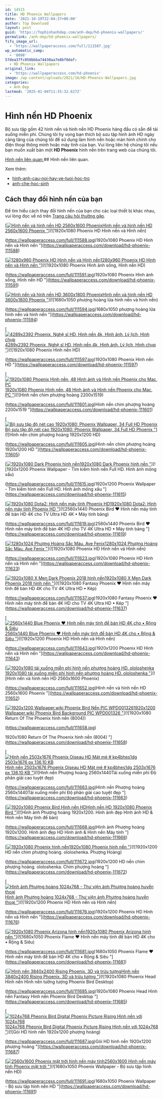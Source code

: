 ```yaml
---
id: 14515
title: HD Phoenix Wallpapers
date: '2021-10-19T22:04:37+00:00'
author: Top Download
layout: post
guid: 'https://Tophinhanhdep.com/anh-dep/hd-phoenix-wallpapers/'
permalink: /anh-dep/hd-phoenix-wallpapers/
fifu_image_url:
  - 'https://wallpaperaccess.com/full/111587.jpg'
wp_automatic_camp:
  - '8098'
57dea37fc050bbba74430aa7e8bf0daf:
  - HD Phoenix Wallpapers
original_link:
  - 'https://wallpaperaccess.com/hd-phoenix'
image: /wp-content/uploads/2021/10/HD-Phoenix-Wallpapers.jpg
categories:
  - Ảnh Đẹp
lastmod: '2025-01-04T11:35:32.627Z'
---
```

# Hình nền HD Phoenix

Bộ sưu tập gồm 42 hình nền và hình nền HD Phoenix hàng đầu có sẵn để tải xuống miễn phí. Chúng tôi hy vọng bạn thích bộ sưu tập hình ảnh HD ngày càng tăng của chúng tôi để sử dụng làm hình nền hoặc màn hình chính cho điện thoại thông minh hoặc máy tính của bạn. Vui lòng liên hệ chúng tôi nếu bạn muốn xuất bản một **HD Phoenix** hình nền trên trang web của chúng tôi.

[Hình nền liên quan ](#related) ## Hình nền liên quan.

   
 Xem thêm:

   
- [hinh-anh-cau-noi-hay-ve-tuoi-hoc-tro](https://tophinhanhdep.com/nhung-cau-noi-hay/hinh-anh-cau-noi-hay-ve-tuoi-hoc-tro/)
- [anh-che-hoc-sinh](https://tophinhanhdep.com/anh-che/anh-che-hoc-sinh/)

## Cách thay đổi hình nền của bạn

Để tìm hiểu cách thay đổi hình nền của bạn cho các loại thiết bị khác nhau, vui lòng đọc về nó trên [Trang câu hỏi thường gặp](https://tophinhanhdep.com/faq/).

  
[[![Hình nền và hình nền HD 2560x1600 Phoenix](https://wallpaperaccess.com/full/111587.jpg)Hình nền và hình nền HD 2560x1600 Phoenix "](https://wallpaperaccess.com/download/hd-phoenix-111587)](![1920x1080 Phoenix HD Hình nền và Hình nền)

(https://wallpaperaccess.com/full/111588.jpg)1920x1080 Phoenix HD Hình nền và Hình nền "](https://wallpaperaccess.com/download/hd-phoenix-111588)

[[![1280x960 Phoenix HD Hình nền và Hình nền](https://wallpaperaccess.com/full/111589.jpg)1280x960 Phoenix HD Hình nền và Hình nền "](https://wallpaperaccess.com/download/hd-phoenix-111589)](![1920x1080 Phoenix Hình ảnh sống, Hình nền HD)

(https://wallpaperaccess.com/full/111591.jpg)1920x1080 Phoenix Hình ảnh sống, Hình nền HD "](https://wallpaperaccess.com/download/hd-phoenix-111591)

[[![Hình nền và hình nền HD 3600x1800 Phoenix](https://wallpaperaccess.com/full/111593.jpg)Hình nền và hình nền HD 3600x1800 Phoenix "](https://wallpaperaccess.com/download/hd-phoenix-111593)](![1680x1050 phượng hoàng lửa hình nền và hình nền)

(https://wallpaperaccess.com/full/111594.jpg)1680x1050 phượng hoàng lửa hình nền và hình nền "](https://wallpaperaccess.com/download/hd-phoenix-111594)

[[![4289x2392 Phoenix, Nghệ sĩ HD, Hình nền 4k, Hình ảnh, Lý lịch, Hình chụp](https://wallpaperaccess.com/full/111595.jpg)4289x2392 Phoenix, Nghệ sĩ HD, Hình nền 4k, Hình ảnh, Lý lịch, Hình chụp "](https://wallpaperaccess.com/download/hd-phoenix-111595)](![1920x1080 Phoenix Hình nền HD)

(https://wallpaperaccess.com/full/111597.jpg)1920x1080 Phoenix Hình nền HD "](https://wallpaperaccess.com/download/hd-phoenix-111597)

[[![1920x1080 Phoenix Hình nền, 48 Hình ảnh và Hình nền Phoenix cho Mac, PC](https://wallpaperaccess.com/full/111600.jpg)1920x1080 Phoenix Hình nền, 48 Hình ảnh và Hình nền Phoenix cho Mac, PC "](https://wallpaperaccess.com/download/hd-phoenix-111600)](![Hình nền chim phượng hoàng 2200x1519)

(https://wallpaperaccess.com/full/111601.jpg)Hình nền chim phượng hoàng 2200x1519 "](https://wallpaperaccess.com/download/hd-phoenix-111601)

[[![Bộ sưu tập độ nét cao 1920x1080: Phoenix Wallpaper, 34 Full HD Phoenix](https://wallpaperaccess.com/full/111604.jpg)Bộ sưu tập độ nét cao 1920x1080: Phoenix Wallpaper, 34 Full HD Phoenix "](https://wallpaperaccess.com/download/hd-phoenix-111604)](![Hình nền chim phượng hoàng 1920x1200 HD)

(https://wallpaperaccess.com/full/111605.jpg)Hình nền chim phượng hoàng 1920x1200 HD "](https://wallpaperaccess.com/download/hd-phoenix-111605)

[[![1920x1080 Dark Phoenix hình nền](https://wallpaperaccess.com/full/111613.jpg)1920x1080 Dark Phoenix hình nền "](https://wallpaperaccess.com/download/hd-phoenix-111613)](![1920x1200 Phoenix Wallpaper - Tìm kiếm hình nền Full HD.  Hình ảnh mông xấu)

(https://wallpaperaccess.com/full/111615.jpg)1920x1200 Phoenix Wallpaper - Tìm kiếm hình nền Full HD. Hình ảnh mông xấu "](https://wallpaperaccess.com/download/hd-phoenix-111615)

[[![1920x1080 Dota2: Hình nền máy tính Phoenix HD](https://wallpaperaccess.com/full/111617.jpg)1920x1080 Dota2: Hình nền máy tính Phoenix HD "](https://wallpaperaccess.com/download/hd-phoenix-111617)](![2560x1440 Phoenix Bird ❤ Hình nền máy tính để bàn HD 4K cho TV Ultra HD 4K • Máy tính bảng)

(https://wallpaperaccess.com/full/111619.jpg)2560x1440 Phoenix Bird ❤ Hình nền máy tính để bàn 4K HD cho TV 4K Ultra HD • Máy tính bảng "](https://wallpaperaccess.com/download/hd-phoenix-111619)

[[![1280x1024 Phượng Hoàng Sắc Màu.  Ave Fenix](https://wallpaperaccess.com/full/111621.jpg)1280x1024 Phượng Hoàng Sắc Màu. Ave Fenix ​​"](https://wallpaperaccess.com/download/hd-phoenix-111621)](![1920x1080 Phoenix HD Hình nền và Hình nền)

(https://wallpaperaccess.com/full/111623.jpg)1920x1080 Phoenix HD Hình nền và Hình nền "](https://wallpaperaccess.com/download/hd-phoenix-111623)

[[![1920x1080 X Men Dark Phoenix 2018 hình nền](https://wallpaperaccess.com/full/111624.jpg)1920x1080 X Men Dark Phoenix 2018 hình nền "](https://wallpaperaccess.com/download/hd-phoenix-111624)](![1920x1080 Fantasy Phoenix ❤ Hình nền máy tính để bàn HD 4K cho TV 4K Ultra HD • Kép)

(https://wallpaperaccess.com/full/111637.jpg)1920x1080 Fantasy Phoenix ❤ Hình nền máy tính để bàn 4K HD cho TV 4K Ultra HD • Kép "](https://wallpaperaccess.com/download/hd-phoenix-111637)

[[![2560x1440 Blue Phoenix ❤ Hình nền máy tính để bàn HD 4K cho • Rộng & Siêu](https://wallpaperaccess.com/full/111641.jpg)2560x1440 Blue Phoenix ❤ Hình nền máy tính để bàn HD 4K cho • Rộng &amp; Siêu "](https://wallpaperaccess.com/download/hd-phoenix-111641)](![1920x1200 Phoenix HD Hình nền và Hình nền)

(https://wallpaperaccess.com/full/111643.jpg)1920x1200 Phoenix HD Hình nền và Hình nền "](https://wallpaperaccess.com/download/hd-phoenix-111643)

[[![1920x1080 tải xuống miễn phí hình nền phượng hoàng HD.  ololoshenka](https://wallpaperaccess.com/full/111650.jpg)1920x1080 tải xuống miễn phí hình nền phượng hoàng HD. ololoshenka "](https://wallpaperaccess.com/download/hd-phoenix-111650)](![Hình nền và hình nền HD 2560x1600 Phoenix)

(https://wallpaperaccess.com/full/111652.jpg)Hình nền và hình nền HD 2560x1600 Phoenix "](https://wallpaperaccess.com/download/hd-phoenix-111652)

[[![1920x1200 Wallpaper.wiki Phoenix Bird Nền PIC WPD001326](https://wallpaperaccess.com/full/111653.jpg)1920x1200 Wallpaper.wiki Phoenix Bird Background PIC WPD001326 "](https://wallpaperaccess.com/download/hd-phoenix-111653)](![1920x1080 Return Of The Phoenix hình nền (8004))

(https://wallpaperaccess.com/full/111658.jpg)

1920x1080 Return Of The Phoenix hình nền (8004) "](https://wallpaperaccess.com/download/hd-phoenix-111658)

[[![Hình nền 2503x1676 Phoenix Oiseau HD Mát mẻ # kp4bhes1dg 2503x1676 px 136,10 KB](https://wallpaperaccess.com/full/111660.jpg)Hình nền 2503x1676 Phoenix Oiseau HD Mát mẻ # kp4bhes1dg 2503x1676 px 136,10 KB "](https://wallpaperaccess.com/download/hd-phoenix-111660)](![Hình nền Phượng hoàng 2560x1440Tải xuống miễn phí Độ phân giải cao tuyệt đẹp)

(https://wallpaperaccess.com/full/111663.jpg)Hình nền Phượng hoàng 2560x1440Tải xuống miễn phí Độ phân giải cao tuyệt đẹp "](https://wallpaperaccess.com/download/hd-phoenix-111663)

[[![1920x1080 Phoenix Bird Hình nền HD](https://wallpaperaccess.com/full/111666.jpg)Hình nền HD 1920x1080 Phoenix Bird "](https://wallpaperaccess.com/download/hd-phoenix-111666)](![Hình ảnh Phượng hoàng 1920x1200.  Hình ảnh đẹp Hình ảnh HD & Hình nền Máy tính để bàn)

(https://wallpaperaccess.com/full/111668.jpg)Hình ảnh Phượng hoàng 1920x1200. Hình ảnh đẹp HD Hình ảnh &amp; Hình nền Máy tính "](https://wallpaperaccess.com/download/hd-phoenix-111668)

[[![1920x1080 Phoenix hình nền](https://wallpaperaccess.com/full/111669.jpg)1920x1080 Phoenix hình nền "](https://wallpaperaccess.com/download/hd-phoenix-111669)](![1920x1200 HD nền chim phượng hoàng.  ololoshenka.  Phượng Hoàng)

(https://wallpaperaccess.com/full/111672.jpg)1920x1200 HD nền chim phượng hoàng. ololoshenka. Chim phượng hoàng "](https://wallpaperaccess.com/download/hd-phoenix-111672)

[[![Hình ảnh Phượng hoàng 1024x768 - Thư viện ảnh Phượng hoàng huyền thoại](https://wallpaperaccess.com/full/111675.jpg)Hình ảnh Phượng hoàng 1024x768 - Thư viện ảnh Phượng hoàng huyền thoại "](https://wallpaperaccess.com/download/hd-phoenix-111675)](![1920x1200 Phoenix HD Hình nền và Hình nền)

(https://wallpaperaccess.com/full/111676.jpg)1920x1200 Phoenix HD Hình nền và Hình nền "](https://wallpaperaccess.com/download/hd-phoenix-111676)

[[![1920x1080 Phoenix Arizona hình nền](https://wallpaperaccess.com/full/111680.jpg)1920x1080 Phoenix Arizona hình nền "](https://wallpaperaccess.com/download/hd-phoenix-111680)](![1680x1050 Phoenix Flame ❤ Hình nền máy tính để bàn HD 4K cho • Rộng & Siêu)

(https://wallpaperaccess.com/full/111681.jpg)1680x1050 Phoenix Flame ❤ Hình nền máy tính để bàn HD 4K cho • Rộng &amp; Siêu "](https://wallpaperaccess.com/download/hd-phoenix-111681)

[[![Hình nền 3840x2400 Rising Phoenix.  3D và trừu tượng](https://wallpaperaccess.com/full/111683.jpg)Hình nền 3840x2400 Rising Phoenix. 3D và trừu tượng "](https://wallpaperaccess.com/download/hd-phoenix-111683)](![1920x1080 Phoenix Head Hình nền Hình nền tưởng tượng Phoenix Bird Desktop)

(https://wallpaperaccess.com/full/111685.jpg)1920x1080 Phoenix Head Hình nền Fantasy Hình nền Phoenix Bird Desktop "](https://wallpaperaccess.com/download/hd-phoenix-111685)

[[![1024x768 Pheonix Bird Digital Phoenix Picture Rising Hình nền với 1024x768](https://wallpaperaccess.com/full/111686.jpg)1024x768 Pheonix Bird Digital Phoenix Picture Rising Hình nền với 1024x768 "](https://wallpaperaccess.com/download/hd-phoenix-111686)](![Gói HD hình nền 1920x1200 phượng hoàng)

(https://wallpaperaccess.com/full/111687.jpg)Gói HD hình nền 1920x1200 phượng hoàng "](https://wallpaperaccess.com/download/hd-phoenix-111687)

[[![2560x1600 Phoenix mặt trời hình nền máy tính](https://wallpaperaccess.com/full/111689.jpg)2560x1600 Hình nền máy tính Phoenix mặt trời "](https://wallpaperaccess.com/download/hd-phoenix-111689)](![1680x1050 Phoenix Wallpaper - Bộ sưu tập hình nền HD)

(https://wallpaperaccess.com/full/111691.jpg)1680x1050 Phoenix Wallpaper - Bộ sưu tập hình nền HD "](https://wallpaperaccess.com/download/hd-phoenix-111691)
